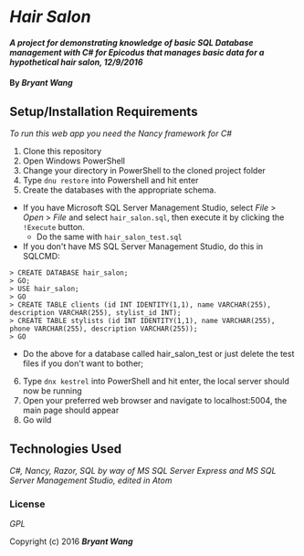 # _Hair Salon_

#### _A project for demonstrating knowledge of basic SQL Database management with C# for Epicodus that manages basic data for a hypothetical hair salon, 12/9/2016_

#### By _**Bryant Wang**_

## Setup/Installation Requirements

_To run this web app you need the Nancy framework for C#_

1. Clone this repository
2. Open Windows PowerShell
3. Change your directory in PowerShell to the cloned project folder
4. Type `dnu restore` into Powershell and hit enter
5. Create the databases with the appropriate schema.
  * If you have Microsoft SQL Server Management Studio, select _File_ > _Open_ > _File_ and select `hair_salon.sql`, then execute it by clicking the `!Execute` button.
    * Do the same with `hair_salon_test.sql`
  * If you don't have MS SQL Server Management Studio, do this in SQLCMD:
```
> CREATE DATABASE hair_salon;
> GO;
> USE hair_salon;
> GO
> CREATE TABLE clients (id INT IDENTITY(1,1), name VARCHAR(255), description VARCHAR(255), stylist_id INT);
> CREATE TABLE stylists (id INT IDENTITY(1,1), name VARCHAR(255), phone VARCHAR(255), description VARCHAR(255));
> GO
```
* Do the above for a database called hair_salon_test or just delete the test files if you don't want to bother;
6. Type `dnx kestrel` into PowerShell and hit enter, the local server should now be running
7. Open your preferred web browser and navigate to localhost:5004, the main page should appear
8. Go wild

## Technologies Used

_C#, Nancy, Razor, SQL by way of MS SQL Server Express and MS SQL Server Management Studio, edited in Atom_

### License

*GPL*

Copyright (c) 2016 **_Bryant Wang_**
